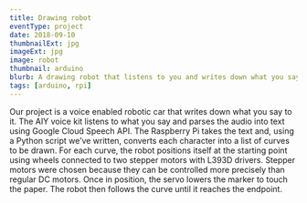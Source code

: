 ```yaml
---
title: Drawing robot
eventType: project
date: 2018-09-10
thumbnailExt: jpg
imageExt: jpg
image: robot
thumbnail: arduino
blurb: A drawing robot that listens to you and writes down what you say. Created for Digital Systems, a course at Queen's.
tags: [arduino, rpi]
---
```


Our project is a voice enabled robotic car that writes down what you say to it. The AIY voice kit listens to what you say and parses the audio into text using Google Cloud Speech API. The Raspberry Pi takes the text and, using a Python script we’ve written, converts each character into a list of curves to be drawn. For each curve, the robot positions itself at the starting point using wheels connected to two stepper motors with L393D drivers. Stepper motors were chosen because they can be controlled more precisely than regular DC motors. Once in position, the servo lowers the marker to touch the paper. The robot then follows the curve until it reaches the endpoint.